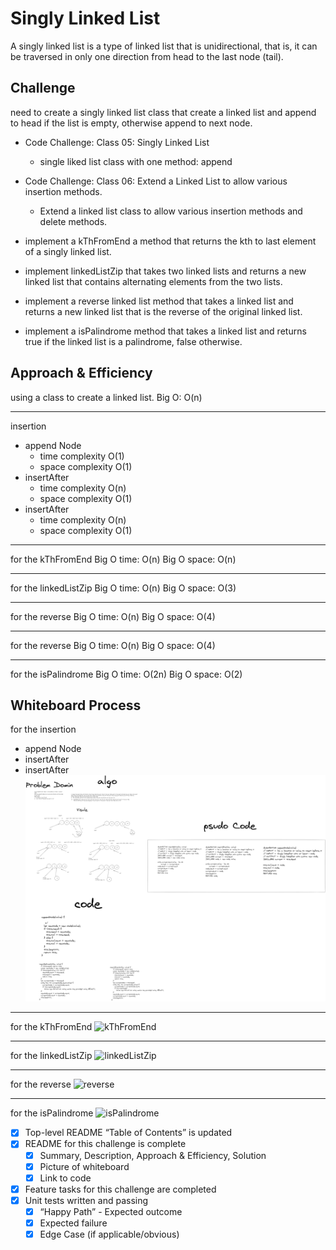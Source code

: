 # Singly Linked List

A singly linked list is a type of linked list that is unidirectional, that is, it can be traversed in only one direction from head to the last node (tail).

## Challenge

need to create a singly linked list class that create a linked list and append to head if the list is empty, otherwise append to next node.

- Code Challenge: Class 05: Singly Linked List
  - single liked list class with one method: append
- Code Challenge: Class 06: Extend a Linked List to allow various insertion methods.

  - Extend a linked list class to allow various insertion methods and delete methods.

- implement a kThFromEnd a method that returns the kth to last element of a singly linked list.

- implement linkedListZip that takes two linked lists and returns a new linked list that contains alternating elements from the two lists.

- implement a reverse linked list method that takes a linked list and returns a new linked list that is the reverse of the original linked list.

- implement a isPalindrome method that takes a linked list and returns true if the linked list is a palindrome, false otherwise.

## Approach & Efficiency

using a class to create a linked list.
Big O: O(n)

---

insertion

- append Node
  - time complexity O(1)
  - space complexity O(1)
- insertAfter
  - time complexity O(n)
  - space complexity O(1)
- insertAfter
  - time complexity O(n)
  - space complexity O(1)

---

for the kThFromEnd
Big O time: O(n)
Big O space: O(n)

---

for the linkedListZip
Big O time: O(n)
Big O space: O(3)

---

for the reverse
Big O time: O(n)
Big O space: O(4)

---

for the reverse
Big O time: O(n)
Big O space: O(4)

---

for the isPalindrome
Big O time: O(2n)
Big O space: O(2)

## Whiteboard Process

for the insertion

- append Node
- insertAfter
- insertAfter
  ![insertion](./6.png)

---

for the kThFromEnd
![kThFromEnd](./7kThFromEnd.png)

---

for the linkedListZip
![linkedListZip](./8.png)

---

for the reverse
![reverse](./9.png)

---

for the isPalindrome
![isPalindrome](./isPalindrome.png)

- [x] Top-level README “Table of Contents” is updated
- [x] README for this challenge is complete
  - [x] Summary, Description, Approach & Efficiency, Solution
  - [x] Picture of whiteboard
  - [x] Link to code
- [x] Feature tasks for this challenge are completed
- [x] Unit tests written and passing
  - [x] “Happy Path” - Expected outcome
  - [x] Expected failure
  - [x] Edge Case (if applicable/obvious)
